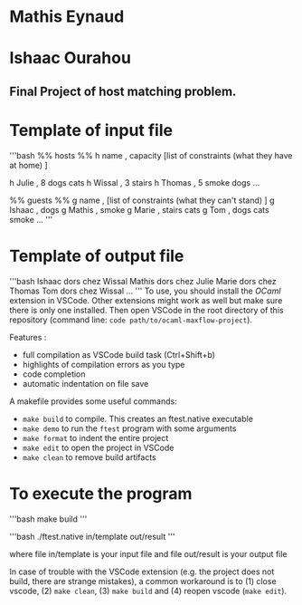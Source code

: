 # Mathis Eynaud
# Ishaac Ourahou

## Final Project of host matching problem.

# Template of input file 

'''bash
%% hosts
%% h name , capacity [list of constraints (what they have at home) ]

h Julie , 8 dogs cats
h Wissal , 3 stairs
h Thomas , 5 smoke dogs
...

%% guests
%% g name , [list of constraints (what they can't stand) ]
g Ishaac , dogs
g Mathis , smoke
g Marie , stairs cats
g Tom , dogs cats smoke
...
'''

# Template of output file

'''bash
Ishaac dors chez Wissal
Mathis dors chez Julie
Marie dors chez Thomas
Tom dors chez Wissal
...
'''
To use, you should install the *OCaml* extension in VSCode. Other extensions might work as well but make sure there is only one installed.
Then open VSCode in the root directory of this repository (command line: `code path/to/ocaml-maxflow-project`).

Features :
 - full compilation as VSCode build task (Ctrl+Shift+b)
 - highlights of compilation errors as you type
 - code completion
 - automatic indentation on file save


A makefile provides some useful commands:
 - `make build` to compile. This creates an ftest.native executable
 - `make demo` to run the `ftest` program with some arguments
 - `make format` to indent the entire project
 - `make edit` to open the project in VSCode
 - `make clean` to remove build artifacts
 
# To execute the program

'''bash
make build
'''

'''bash
./ftest.native in/template out/result 
'''

where file in/template is your input file and file out/result is your output file

In case of trouble with the VSCode extension (e.g. the project does not build, there are strange mistakes), a common workaround is to (1) close vscode, (2) `make clean`, (3) `make build` and (4) reopen vscode (`make edit`).

